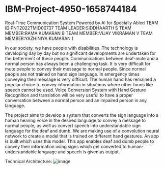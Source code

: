 # IBM-Project-4950-1658744184
Real-Time Communication System Powered by AI for Specially Abled
TEAM ID:PNT2022TMID00737
TEAM LEADER:SIDDHAARTH S
TEAM MEMBER:RAMA KUMARAN B
TEAM MEMBER:VIJAY VIKRAMAN V
TEAM MEMBER:YAZHINIYA KUMARAN I


In our society, we have people with disabilities. The technology is developing day by day but no significant developments are undertaken for the betterment of these people. Communications between deaf-mute and a normal person has always been a challenging task. It is very difficult for mute people to convey their message to normal people. Since normal people are not trained on hand sign language. In emergency times conveying their message is very difficult. The human hand has remained a popular choice to convey information in situations where other forms like speech cannot be used. Voice Conversion System with Hand Gesture Recognition and translation will be very useful to have a proper conversation between a normal person and an impaired person in any language.

The project aims to develop a system that converts the sign language into a human hearing voice in the desired language to convey a message to normal people, as well as convert speech into understandable sign language for the deaf and dumb. We are making use of a convolution neural network to create a model that is trained on different hand gestures. An app is built which uses this model. This app enables deaf and dumb people to convey their information using signs which get converted to human-understandable language and speech is given as output.


Technical Architecture:
![image](https://user-images.githubusercontent.com/103492637/202866472-32216fdf-ff2e-4902-b1b2-22231c6fa909.png)
